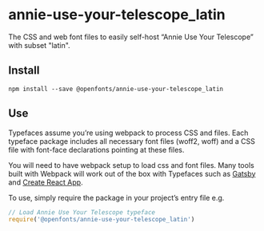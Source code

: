 
# annie-use-your-telescope_latin

The CSS and web font files to easily self-host “Annie Use Your Telescope” with subset "latin".

## Install

`npm install --save @openfonts/annie-use-your-telescope_latin`

## Use

Typefaces assume you’re using webpack to process CSS and files. Each typeface
package includes all necessary font files (woff2, woff) and a CSS file with
font-face declarations pointing at these files.

You will need to have webpack setup to load css and font files. Many tools built
with Webpack will work out of the box with Typefaces such as [Gatsby](https://github.com/gatsbyjs/gatsby)
and [Create React App](https://github.com/facebookincubator/create-react-app).

To use, simply require the package in your project’s entry file e.g.

```javascript
// Load Annie Use Your Telescope typeface
require('@openfonts/annie-use-your-telescope_latin')
```
